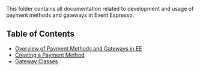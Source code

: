 This folder contains all documentation related to development and usage of payment methods and gateways in Event Espresso.

## Table of Contents

- [Overview of Payment Methods and Gateways in EE](overview-payment-methods-and-gateways.md)
- [Creating a Payment Method](creating-a-payment-method.md)
- [Gateway Classes](gateway-classes.md)